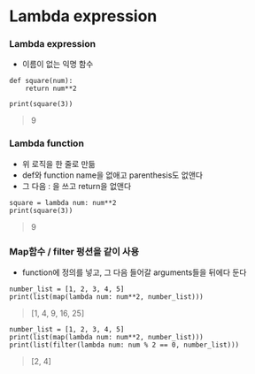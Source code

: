 Lambda expression
==

### Lambda expression
+ 이름이 없는 익명 함수

```
def square(num):
    return num**2

print(square(3))
```
> 9

### Lambda function
+ 위 로직을 한 줄로 만듦
+ def와 function name을 없애고 parenthesis도 없앤다
+ 그 다음 : 을 쓰고 return을 없앤다
```
square = lambda num: num**2
print(square(3))
```
> 9

### Map함수 / filter 펑션을 같이 사용
+ function에 정의를 넣고, 그 다음 들어갈 arguments들을 뒤에다 둔다
```
number_list = [1, 2, 3, 4, 5]
print(list(map(lambda num: num**2, number_list)))
```
> [1, 4, 9, 16, 25]

```
number_list = [1, 2, 3, 4, 5]
print(list(map(lambda num: num**2, number_list)))
print(list(filter(lambda num: num % 2 == 0, number_list)))
```
> [2, 4]
